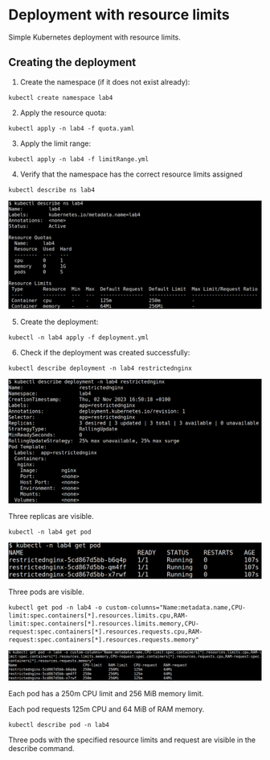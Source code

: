 # Deployment with resource limits
Simple Kubernetes deployment with resource limits.

## Creating the deployment
1. Create the namespace (if it does not exist already):
```
kubectl create namespace lab4
```

2. Apply the resource quota:
```
kubectl apply -n lab4 -f quota.yaml
```

3. Apply the limit range:
```
kubectl apply -n lab4 -f limitRange.yml
```

4. Verify that the namespace has the correct resource limits assigned
```
kubectl describe ns lab4
```

![Screenshot of the kubectl describe ns command](./namespace.png)

5. Create the deployment:
```
kubectl -n lab4 apply -f deployment.yml
```

6. Check if the deployment was created successfully:
```
kubectl describe deployment -n lab4 restrictednginx
```

![Screenshot of the kubectl describe deployment command](./deployment.png)

Three replicas are visible.

```
kubectl -n lab4 get pod
```

![Screenshot of the kubectl get pod command](./pods.png)

Three pods are visible.

```
kubectl get pod -n lab4 -o custom-columns="Name:metadata.name,CPU-limit:spec.containers[*].resources.limits.cpu,RAM-limit:spec.containers[*].resources.limits.memory,CPU-request:spec.containers[*].resources.requests.cpu,RAM-request:spec.containers[*].resources.requests.memory"
```

![Screenshot of the kubectl get pod command with custom columns](./limits.png)

Each pod has a 250m CPU limit and 256 MiB memory limit.

Each pod requests 125m CPU and 64 MiB of RAM memory.

```
kubectl describe pod -n lab4
```

Three pods with the specified resource limits and request are visible in the describe command.
